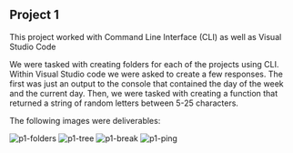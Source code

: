 ## Project 1

This project worked with Command Line Interface (CLI) as well as Visual Studio Code

We were tasked with creating folders for each of the projects using CLI. 
Within Visual Studio code we were asked to create a few responses. The first was just an output to the console that contained the day of the week and the current day. Then, we were tasked with creating a function that returned a string of random letters between 5-25 characters.

The following images were deliverables:

![p1-folders](https://user-images.githubusercontent.com/77074432/120724224-35138480-c488-11eb-81e5-ac3c0b721213.png)
![p1-tree](https://user-images.githubusercontent.com/77074432/120724227-36dd4800-c488-11eb-99fe-302fd97ba9ca.png)
![p1-break](https://user-images.githubusercontent.com/77074432/120724237-39d83880-c488-11eb-93d1-522434c68805.png)
![p1-ping](https://user-images.githubusercontent.com/77074432/120724239-3c3a9280-c488-11eb-959d-cc297299932a.png)
